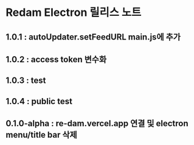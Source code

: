 # Redam Electron 릴리스 노트

## 1.0.1 : autoUpdater.setFeedURL main.js에 추가

## 1.0.2 : access token 변수화

## 1.0.3 : test

## 1.0.4 : public test

## 0.1.0-alpha : re-dam.vercel.app 연결 및 electron menu/title bar 삭제
